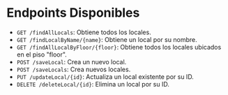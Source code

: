 # Endpoints Disponibles

- `GET /findAllLocals`: Obtiene todos los locales.
- `GET /findLocalByName/{name}`: Obtiene un local por su nombre.
- `GET /findAllLocalByFloor/{floor}`: Obtiene todos los locales ubicados en el piso "floor".
- `POST /saveLocal`: Crea un nuevo local.
- `POST /saveLocals`: Crea nuevos locales.
- `PUT /updateLocal/{id}`: Actualiza un local existente por su ID.
- `DELETE /deleteLocal/{id}`: Elimina un local por su ID.
